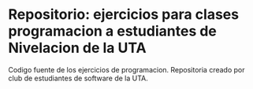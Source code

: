# Repositorio: ejercicios para clases programacion a estudiantes de Nivelacion de la UTA
Codigo fuente de los ejercicios de programacion.
Repositoria creado por club de estudiantes de software de la UTA.

